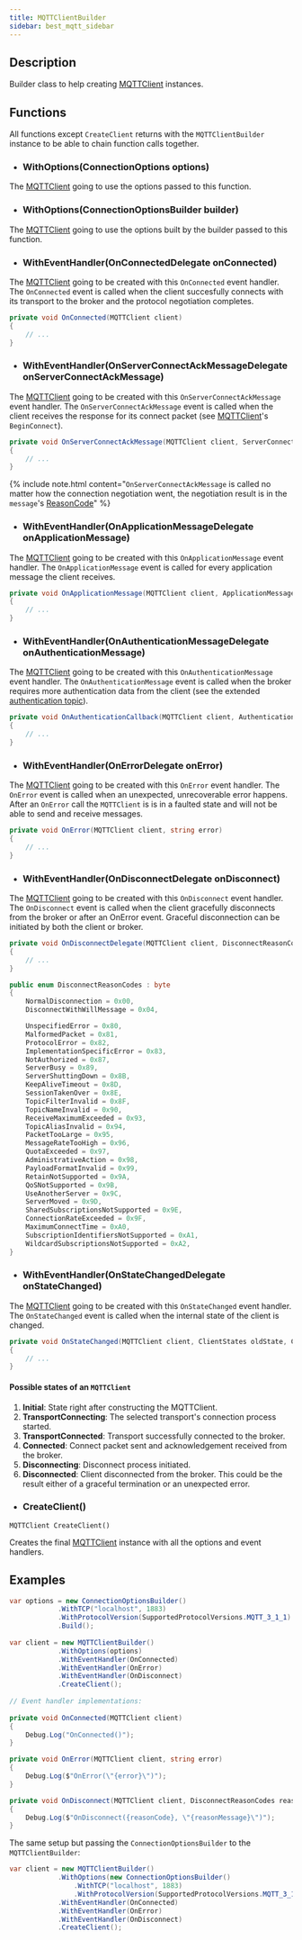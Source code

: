 ```yaml
---
title: MQTTClientBuilder
sidebar: best_mqtt_sidebar
---
```


## Description

Builder class to help creating [MQTTClient](MQTTClient.html) instances.

## Functions

All functions except `CreateClient` returns with the `MQTTClientBuilder` instance to be able to chain function calls together.

- ### WithOptions(ConnectionOptions options)

The [MQTTClient](MQTTClient.html) going to use the options passed to this function.

- ### WithOptions(ConnectionOptionsBuilder builder)

The [MQTTClient](MQTTClient.html) going to use the options built by the builder passed to this function.

- ### WithEventHandler(OnConnectedDelegate onConnected)

The [MQTTClient](MQTTClient.html) going to be created with this `OnConnected` event handler. The `OnConnected` event is called when the client succesfully connects with its transport to the broker and the protocol negotiation completes. 
```csharp
private void OnConnected(MQTTClient client)
{
    // ...
}
```

- ### WithEventHandler(OnServerConnectAckMessageDelegate onServerConnectAckMessage)

The [MQTTClient](MQTTClient.html) going to be created with this `OnServerConnectAckMessage` event handler. The `OnServerConnectAckMessage` event is called when the client receives the response for its connect packet (see [MQTTClient](MQTTClient.html)'s `BeginConnect`). 

```csharp
private void OnServerConnectAckMessage(MQTTClient client, ServerConnectAckMessage message)
{
    // ...
}
```

{% include note.html content="`OnServerConnectAckMessage` is called no matter how the connection negotiation went, the negotiation result is in the `message`'s [ReasonCode](messages/ServerConnectAckMessage.html#connectackreasoncodes-reasoncode)" %}

- ### WithEventHandler(OnApplicationMessageDelegate onApplicationMessage)

The [MQTTClient](MQTTClient.html) going to be created with this `OnApplicationMessage` event handler. The `OnApplicationMessage` event is called for every application message the client receives. 

```csharp
private void OnApplicationMessage(MQTTClient client, ApplicationMessage message)
{
    // ...
}
```

- ### WithEventHandler(OnAuthenticationMessageDelegate onAuthenticationMessage)

The [MQTTClient](MQTTClient.html) going to be created with this `OnAuthenticationMessage` event handler. The `OnAuthenticationMessage` event is called when the broker requires more authentication data from the client (see the extended [authentication topic](../other/authentication.html#extended-authentication)). 

```csharp
private void OnAuthenticationCallback(MQTTClient client, AuthenticationMessage message)
{
    // ...
}
```

- ### WithEventHandler(OnErrorDelegate onError)

The [MQTTClient](MQTTClient.html) going to be created with this `OnError` event handler. The `OnError` event is called when an unexpected, unrecoverable error happens. After an `OnError` call the `MQTTClient` is is in a faulted state and will not be able to send and receive messages. 

```csharp
private void OnError(MQTTClient client, string error)
{
    // ...
}
```

- ### WithEventHandler(OnDisconnectDelegate onDisconnect)

The [MQTTClient](MQTTClient.html) going to be created with this `OnDisconnect` event handler. The `OnDisconnect` event is called when the client gracefully disconnects from the broker or after an OnError event. Graceful disconnection can be initiated by both the client or broker. 

```csharp
private void OnDisconnectDelegate(MQTTClient client, DisconnectReasonCodes reasonCode, string reasonMessage)
{
    // ...
}
```

```csharp
public enum DisconnectReasonCodes : byte
{
    NormalDisconnection = 0x00,
    DisconnectWithWillMessage = 0x04,

    UnspecifiedError = 0x80,
    MalformedPacket = 0x81,
    ProtocolError = 0x82,
    ImplementationSpecificError = 0x83,
    NotAuthorized = 0x87,
    ServerBusy = 0x89,
    ServerShuttingDown = 0x8B,
    KeepAliveTimeout = 0x8D,
    SessionTakenOver = 0x8E,
    TopicFilterInvalid = 0x8F,
    TopicNameInvalid = 0x90,
    ReceiveMaximumExceeded = 0x93,
    TopicAliasInvalid = 0x94,
    PacketTooLarge = 0x95,
    MessageRateTooHigh = 0x96,
    QuotaExceeded = 0x97,
    AdministrativeAction = 0x98,
    PayloadFormatInvalid = 0x99,
    RetainNotSupported = 0x9A,
    QoSNotSupported = 0x9B,
    UseAnotherServer = 0x9C,
    ServerMoved = 0x9D,
    SharedSubscriptionsNotSupported = 0x9E,
    ConnectionRateExceeded = 0x9F,
    MaximumConnectTime = 0xA0,
    SubscriptionIdentifiersNotSupported = 0xA1,
    WildcardSubscriptionsNotSupported = 0xA2,
}
```

- ### WithEventHandler(OnStateChangedDelegate onStateChanged)

The [MQTTClient](MQTTClient.html) going to be created with this `OnStateChanged` event handler. The `OnStateChanged` event is called when the internal state of the client is changed. 

```csharp
private void OnStateChanged(MQTTClient client, ClientStates oldState, ClientStates newState)
{
    // ...
}
```

#### Possible states of an `MQTTClient`

1. **Initial**: State right after constructing the MQTTClient.
2. **TransportConnecting**: The selected transport's connection process started.
3. **TransportConnected**: Transport successfully connected to the broker.
4. **Connected**: Connect packet sent and acknowledgement received from the broker.
5. **Disconnecting**: Disconnect process initiated.
6. **Disconnected**: Client disconnected from the broker. This could be the result either of a graceful termination or an unexpected error.

- ### CreateClient()

`MQTTClient CreateClient()`

Creates the final [MQTTClient](MQTTClient.html) instance with all the options and event handlers.

## Examples

```csharp
var options = new ConnectionOptionsBuilder()
			.WithTCP("localhost", 1883)        
			.WithProtocolVersion(SupportedProtocolVersions.MQTT_3_1_1)
			.Build();
		
var client = new MQTTClientBuilder()
			.WithOptions(options)
			.WithEventHandler(OnConnected)
			.WithEventHandler(OnError)
			.WithEventHandler(OnDisconnect)
			.CreateClient();
	
// Event handler implementations:
	
private void OnConnected(MQTTClient client)
{
    Debug.Log("OnConnected()");
}

private void OnError(MQTTClient client, string error)
{
    Debug.Log($"OnError(\"{error}\")");
}

private void OnDisconnect(MQTTClient client, DisconnectReasonCodes reasonCode, string reasonMessage)
{
    Debug.Log($"OnDisconnect({reasonCode}, \"{reasonMessage}\")");
}

```

The same setup but passing the `ConnectionOptionsBuilder` to the `MQTTClientBuilder`:
```csharp
var client = new MQTTClientBuilder()
			.WithOptions(new ConnectionOptionsBuilder()
				.WithTCP("localhost", 1883)        
				.WithProtocolVersion(SupportedProtocolVersions.MQTT_3_1_1))
			.WithEventHandler(OnConnected)
			.WithEventHandler(OnError)
			.WithEventHandler(OnDisconnect)
			.CreateClient();
```